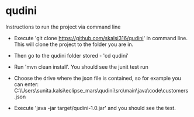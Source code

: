 # qudini

Instructions to run the project via command line
- Execute 'git clone https://github.com/skalsi316/qudini' in command line. 
  This will clone the project to the folder you are in. 
- Then go to the qudini folder stored - 'cd qudini'
- Run 'mvn clean install'. You should see the junit test run
- Choose the drive where the json file is contained, so for example you can enter:
C:\Users\sunita.kalsi\eclipse_mars\qudini\src\main\java\code\customers.json

- Execute 'java -jar target/qudini-1.0.jar' and you should see the test. 
 
